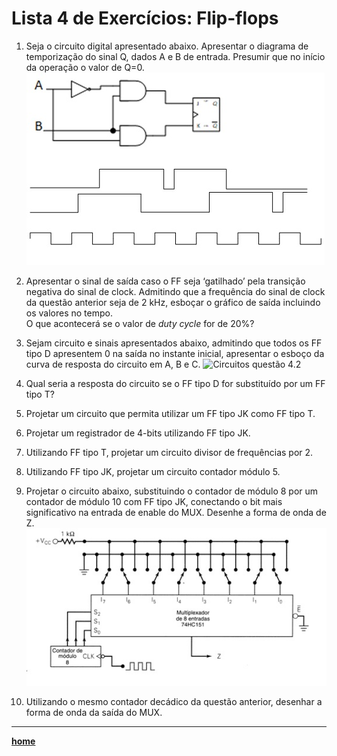 # Lista 4 de Exercícios: Flip-flops

1.	Seja o circuito digital apresentado abaixo. Apresentar o diagrama de temporização do sinal Q, dados A e B de entrada. 
Presumir que no início da operação o valor de Q=0.
![Circuitos questão 4.1](/sisdig_aulas/images_sisdig/circuitosexercicio4_1.jpg) 

2.	Apresentar o sinal de saída caso o FF seja ‘gatilhado’ pela transição negativa do sinal de clock. 
Admitindo que a frequência do sinal de clock da questão anterior seja de 2 kHz, esboçar o gráfico de saída incluindo os valores no tempo.   
O que acontecerá se o valor de *duty cycle* for de 20%?

3.	Sejam circuito e sinais apresentados abaixo, admitindo que todos os FF tipo D apresentem 0 na saída no instante inicial, 
apresentar o esboço da curva de resposta do circuito em A, B e C.
![Circuitos questão 4.2](/sisdig_aulas/images_sisdig/circuitosexercicio4_2.jpg) 
 
4.	Qual seria a resposta do circuito se o FF tipo D for substituído por um FF tipo T?

5.	Projetar um circuito que permita utilizar um FF tipo JK como FF tipo T.

6.	Projetar um registrador de 4-bits utilizando FF tipo JK.

7.	Utilizando FF tipo T, projetar um circuito divisor de frequências por 2.

8.	Utilizando FF tipo JK, projetar um circuito contador módulo 5.

9.	Projetar o circuito abaixo, substituindo o contador de módulo 8 por um contador de módulo 10 com FF tipo JK, 
conectando o bit mais significativo na entrada de enable do MUX. Desenhe a forma de onda de Z.
![Circuitos questão 4.9](/sisdig_aulas/images_sisdig/circuitosexercicio4_9.jpg) 
 
10.	Utilizando o mesmo contador decádico da questão anterior, desenhar a forma de onda da saída do MUX.

___
**[home](https://github.com/claytonjasilva/claytonjasilva.github.io/blob/main/sisdig_aulas.md)** 
